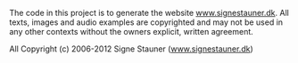 The code in this project is to generate the website www.signestauner.dk. All texts, images
and audio examples are copyrighted and may not be used in any other contexts without the
owners explicit, written agreement.

All Copyright (c) 2006-2012 Signe Stauner (www.signestauner.dk)
